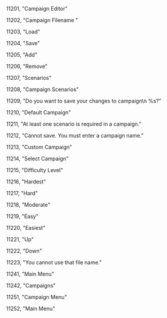 ﻿11201, "Campaign Editor"

11202, "Campaign Filename "

11203, "Load"

11204, "Save"

11205, "Add"

11206, "Remove"

11207, "Scenarios"

11208, "Campaign Scenarios"

11209, "Do you want to save your changes to campaign\n %s?"

11210, "Default Campaign"

11211, "At least one scenario is required in a campaign."

11212, "Cannot save. You must enter a campaign name."

11213, "Custom Campaign"

11214, "Select Campaign"

11215, "Difficulty Level"

11216, "Hardest"

11217, "Hard"

11218, "Moderate"

11219, "Easy"

11220, "Easiest"

11221, "Up"

11222, "Down"

11223, "You cannot use that file name."

11241, "Main Menu"

11242, "Campaigns"

11251, "Campaign Menu"

11252, "Main Menu"

